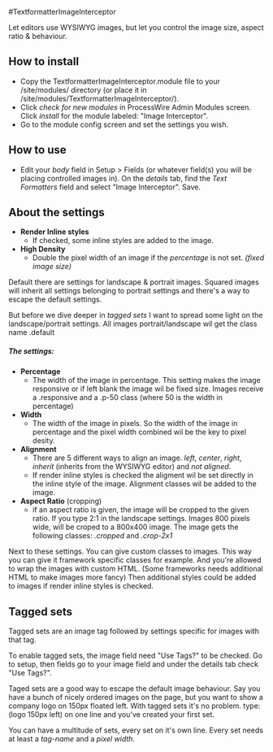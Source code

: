 #TextformatterImageInterceptor

Let editors use WYSIWYG images, but let you control the image size, aspect ratio & behaviour. 

## How to install

- Copy the TextformatterImageInterceptor.module file to your /site/modules/ directory (or place it in /site/modules/TextformatterImageInterceptor/). 
- Click *check for new modules* in ProcessWire Admin Modules screen. Click *install* for the module labeled: "Image Interceptor".
- Go to the module config screen and set the settings you wish.

## How to use
- Edit your *body* field in Setup > Fields (or whatever field(s) you will be placing controlled images in). On the *details* tab, find the *Text Formatters* field and select "Image Interceptor". Save.

## About the settings

- **Render Inline styles** 
	- If checked, some inline styles are added to the image.
- **High Density**
	- Double the pixel width of an image if the *percentage* is not set. *(fixed image size)*

Default there are settings for landscape & portrait images. Squared images will inherit all settings belonging to portrait settings and there's a way to escape the default settings. 

But before we dive deeper in *tagged sets* I want to spread some light on the landscape/portrait settings. All images portrait/landscape wil get the class name .default

##### The settings:

- **Percentage**
	- The width of the image in percentage. This setting makes the image responsive or if left blank the image wil be fixed size. Images receive a .responsive and a .p-50 class (where 50 is the width in percentage)
- **Width**
	- The width of the image in pixels. So the width of the image in percentage and the pixel width combined wil be the key to pixel desity.
- **Alignment** 
	- There are 5 different ways to align an image. *left*, *center*, *right*, *inherit* (inherits from the WYSIWYG editor) and *not aligned*. 
	- If render inline styles is checked the aligment wil be set directly in the inline style of the image. Alignment classes wil be added to the image.
- **Aspect Ratio** (cropping)
	- if an aspect ratio is given, the image will be cropped to the given ratio. If you type 2:1 in the landscape settings. Images 800 pixels wide, will be croped to a 800x400 image. The image gets the following classes: *.cropped* and *.crop-2x1*	

Next to these settings. You can give custom classes to images. This way you can give it framework specific classes for example. And you're allowed to wrap the images with custom HTML. (Some frameworks needs additional HTML to make images more fancy) Then additional styles could be added to images if render inline styles is checked.

## Tagged sets

Tagged sets are an image tag followed by settings specific for images with that tag.

To enable tagged sets, the image field need "Use Tags?" to be checked. Go to setup, then fields go to your image field and under the details tab check "Use Tags?". 

Taged sets are a good way to escape the default image behaviour. Say you have a bunch of nicely ordered images on the page, but you want to show a company logo on 150px floated left. With tagged sets it's no problem. type: (logo 150px left) on one line and you've created your first set.

You can have a multitude of sets, every set on it's own line. Every set needs at least a *tag-name* and a *pixel width*.